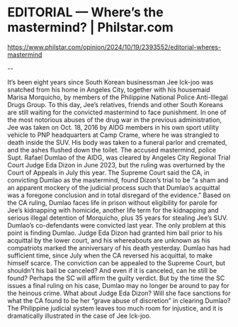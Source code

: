 # EDITORIAL — Where’s the mastermind? | Philstar.com

https://www.philstar.com/opinion/2024/10/19/2393552/editorial-wheres-mastermind 

-- 

It’s been eight years since South Korean businessman Jee Ick-joo was snatched from his home in Angeles City, together with his housemaid Marisa Morquicho, by members of the Philippine National Police Anti-Illegal Drugs Group. To this day, Jee’s relatives, friends and other South Koreans are still waiting for the convicted mastermind to face punishment.
In one of the most notorious abuses of the drug war in the previous administration, Jee was taken on Oct. 18, 2016 by AIDG members in his own sport utility vehicle to PNP headquarters at Camp Crame, where he was strangled to death inside the SUV. His body was taken to a funeral parlor and cremated, and the ashes flushed down the toilet.
The accused mastermind, police Supt. Rafael Dumlao of the AIDG, was cleared by Angeles City Regional Trial Court Judge Eda Dizon in June 2023, but the ruling was overturned by the Court of Appeals in July this year. The Supreme Court said the CA, in convicting Dumlao as the mastermind, found Dizon’s trial to be “a sham and an apparent mockery of the judicial process such that Dumlao’s acquittal was a foregone conclusion and in total disregard of the evidence.”
Based on the CA ruling, Dumlao faces life in prison without eligibility for parole for Jee’s kidnapping with homicide, another life term for the kidnapping and serious illegal detention of Morquicho, plus 35 years for stealing Jee’s SUV. Dumlao’s co-defendants were convicted last year.
The only problem at this point is finding Dumlao. Judge Eda Dizon had granted him bail prior to his acquittal by the lower court, and his whereabouts are unknown as his compatriots marked the anniversary of his death yesterday. Dumlao has had sufficient time, since July when the CA reversed his acquittal, to make himself scarce.
The conviction can be appealed to the Supreme Court, but shouldn’t his bail be canceled? And even if it is canceled, can he still be found? Perhaps the SC will affirm the guilty verdict. But by the time the SC issues a final ruling on his case, Dumlao may no longer be around to pay for the heinous crime. What about Judge Eda Dizon? Will she face sanctions for what the CA found to be her “grave abuse of discretion” in clearing Dumlao?
The Philippine judicial system leaves too much room for injustice, and it is dramatically illustrated in the case of Jee Ick-joo.
